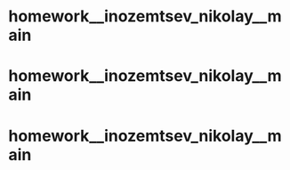 # homework__inozemtsev_nikolay__main
# homework__inozemtsev_nikolay__main
# homework__inozemtsev_nikolay__main
